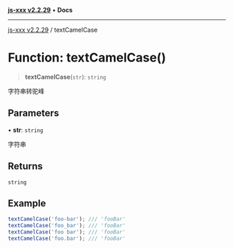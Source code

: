 [**js-xxx v2.2.29**](../README.md) • **Docs**

***

[js-xxx v2.2.29](../README.md) / textCamelCase

# Function: textCamelCase()

> **textCamelCase**(`str`): `string`

字符串转驼峰

## Parameters

• **str**: `string`

字符串

## Returns

`string`

## Example

```ts
textCamelCase('foo-bar'); /// 'fooBar'
textCamelCase('foo_bar'); /// 'fooBar'
textCamelCase('foo bar'); /// 'fooBar'
textCamelCase('foo.bar'); /// 'fooBar'
```
